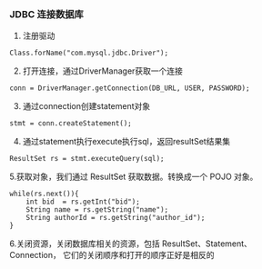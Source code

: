 ### JDBC 连接数据库

1. 注册驱动
```
Class.forName("com.mysql.jdbc.Driver");
```
2. 打开连接，通过DriverManager获取一个连接
```
conn = DriverManager.getConnection(DB_URL, USER, PASSWORD);
```
3. 通过connection创建statement对象
```
stmt = conn.createStatement();
```
4. 通过statement执行execute执行sql，返回resultSet结果集
```
ResultSet rs = stmt.executeQuery(sql);
```
5.获取对象，我们通过 ResultSet 获取数据。转换成一个 POJO 对象。
```
while(rs.next()){
    int bid  = rs.getInt("bid");
    String name = rs.getString("name");
    String authorId = rs.getString("author_id");
}
```

6.关闭资源，关闭数据库相关的资源，包括 ResultSet、Statement、Connection， 它们的关闭顺序和打开的顺序正好是相反的